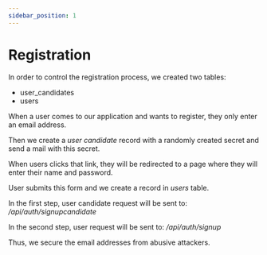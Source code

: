```yaml
---
sidebar_position: 1
---
```


# Registration

In order to control the registration process, we created two tables:

- user_candidates
- users

When a user comes to our application and wants to register, they only enter an email address.

Then we create a _user candidate_ record with a randomly created secret and send a mail with this secret.

When users clicks that link, they will be redirected to a page where they will enter their name and password.

User submits this form and we create a record in _users_ table.

In the first step, user candidate request will be sent to: _/api/auth/signupcandidate_

In the second step, user request will be sent to: _/api/auth/signup_

Thus, we secure the email addresses from abusive attackers.
